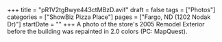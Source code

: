 +++
title = "pR1V2tgBwye443ctMBzD.avif"
draft = false
tags = ["Photos"]
categories = ["ShowBiz Pizza Place"]
pages = ["Fargo, ND (1202 Nodak Dr)"]
startDate = ""
+++
A photo of the store's 2005 Remodel Exterior before the building was repainted in 2.0 colors (PC: MapQuest).
